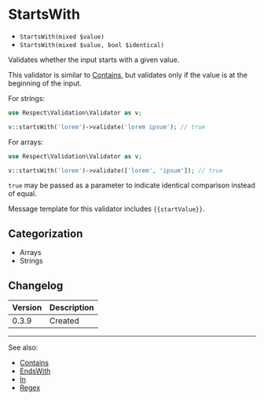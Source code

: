 # StartsWith

- `StartsWith(mixed $value)`
- `StartsWith(mixed $value, bool $identical)`

Validates whether the input starts with a given value.

This validator is similar to [Contains](Contains.md), but validates only
if the value is at the beginning of the input.

For strings:

```php
use Respect\Validation\Validator as v;

v::startsWith('lorem')->validate('lorem ipsum'); // true
```

For arrays:

```php
use Respect\Validation\Validator as v;

v::startsWith('lorem')->validate(['lorem', 'ipsum']); // true
```

`true` may be passed as a parameter to indicate identical comparison
instead of equal.

Message template for this validator includes `{{startValue}}`.

## Categorization

- Arrays
- Strings

## Changelog

Version | Description
--------|-------------
  0.3.9 | Created

***
See also:

- [Contains](Contains.md)
- [EndsWith](EndsWith.md)
- [In](In.md)
- [Regex](Regex.md)
